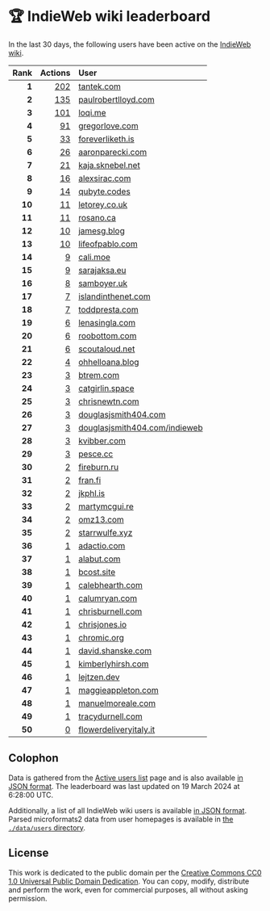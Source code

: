 # 🏆 IndieWeb wiki leaderboard

In the last 30 days, the following users have been active on the [IndieWeb wiki](https://indieweb.org).

| Rank | Actions | User |
|-----:|--------:|:-----|
| **1** | [202](https://indieweb.org/Special:Contributions/Tantek.com) | [tantek.com](http://tantek.com) |
| **2** | [135](https://indieweb.org/Special:Contributions/Paulrobertlloyd.com) | [paulrobertlloyd.com](http://paulrobertlloyd.com) |
| **3** | [101](https://indieweb.org/Special:Contributions/Loqi.me) | [loqi.me](http://loqi.me) |
| **4** | [91](https://indieweb.org/Special:Contributions/Gregorlove.com) | [gregorlove.com](http://gregorlove.com) |
| **5** | [33](https://indieweb.org/Special:Contributions/Foreverliketh.is) | [foreverliketh.is](http://foreverliketh.is) |
| **6** | [26](https://indieweb.org/Special:Contributions/Aaronparecki.com) | [aaronparecki.com](http://aaronparecki.com) |
| **7** | [21](https://indieweb.org/Special:Contributions/Kaja.sknebel.net) | [kaja.sknebel.net](http://kaja.sknebel.net) |
| **8** | [16](https://indieweb.org/Special:Contributions/Alexsirac.com) | [alexsirac.com](http://alexsirac.com) |
| **9** | [14](https://indieweb.org/Special:Contributions/Qubyte.codes) | [qubyte.codes](http://qubyte.codes) |
| **10** | [11](https://indieweb.org/Special:Contributions/Letorey.co.uk) | [letorey.co.uk](http://letorey.co.uk) |
| **11** | [11](https://indieweb.org/Special:Contributions/Rosano.ca) | [rosano.ca](http://rosano.ca) |
| **12** | [10](https://indieweb.org/Special:Contributions/Jamesg.blog) | [jamesg.blog](http://jamesg.blog) |
| **13** | [10](https://indieweb.org/Special:Contributions/Lifeofpablo.com) | [lifeofpablo.com](http://lifeofpablo.com) |
| **14** | [9](https://indieweb.org/Special:Contributions/Cali.moe) | [cali.moe](http://cali.moe) |
| **15** | [9](https://indieweb.org/Special:Contributions/Sarajaksa.eu) | [sarajaksa.eu](http://sarajaksa.eu) |
| **16** | [8](https://indieweb.org/Special:Contributions/Samboyer.uk) | [samboyer.uk](http://samboyer.uk) |
| **17** | [7](https://indieweb.org/Special:Contributions/Islandinthenet.com) | [islandinthenet.com](http://islandinthenet.com) |
| **18** | [7](https://indieweb.org/Special:Contributions/Toddpresta.com) | [toddpresta.com](http://toddpresta.com) |
| **19** | [6](https://indieweb.org/Special:Contributions/Lenasingla.com) | [lenasingla.com](http://lenasingla.com) |
| **20** | [6](https://indieweb.org/Special:Contributions/Roobottom.com) | [roobottom.com](http://roobottom.com) |
| **21** | [6](https://indieweb.org/Special:Contributions/Scoutaloud.net) | [scoutaloud.net](http://scoutaloud.net) |
| **22** | [4](https://indieweb.org/Special:Contributions/Ohhelloana.blog) | [ohhelloana.blog](http://ohhelloana.blog) |
| **23** | [3](https://indieweb.org/Special:Contributions/Btrem.com) | [btrem.com](http://btrem.com) |
| **24** | [3](https://indieweb.org/Special:Contributions/Catgirlin.space) | [catgirlin.space](http://catgirlin.space) |
| **25** | [3](https://indieweb.org/Special:Contributions/Chrisnewtn.com) | [chrisnewtn.com](http://chrisnewtn.com) |
| **26** | [3](https://indieweb.org/Special:Contributions/Douglasjsmith404.com) | [douglasjsmith404.com](http://douglasjsmith404.com) |
| **27** | [3](https://indieweb.org/Special:Contributions/Douglasjsmith404.com_indieweb) | [douglasjsmith404.com/indieweb](http://douglasjsmith404.com/indieweb) |
| **28** | [3](https://indieweb.org/Special:Contributions/Kvibber.com) | [kvibber.com](http://kvibber.com) |
| **29** | [3](https://indieweb.org/Special:Contributions/Pesce.cc) | [pesce.cc](http://pesce.cc) |
| **30** | [2](https://indieweb.org/Special:Contributions/Fireburn.ru) | [fireburn.ru](http://fireburn.ru) |
| **31** | [2](https://indieweb.org/Special:Contributions/Fran.fi) | [fran.fi](http://fran.fi) |
| **32** | [2](https://indieweb.org/Special:Contributions/Jkphl.is) | [jkphl.is](http://jkphl.is) |
| **33** | [2](https://indieweb.org/Special:Contributions/Martymcgui.re) | [martymcgui.re](http://martymcgui.re) |
| **34** | [2](https://indieweb.org/Special:Contributions/Omz13.com) | [omz13.com](http://omz13.com) |
| **35** | [2](https://indieweb.org/Special:Contributions/Starrwulfe.xyz) | [starrwulfe.xyz](http://starrwulfe.xyz) |
| **36** | [1](https://indieweb.org/Special:Contributions/Adactio.com) | [adactio.com](http://adactio.com) |
| **37** | [1](https://indieweb.org/Special:Contributions/Alabut.com) | [alabut.com](http://alabut.com) |
| **38** | [1](https://indieweb.org/Special:Contributions/Bcost.site) | [bcost.site](http://bcost.site) |
| **39** | [1](https://indieweb.org/Special:Contributions/Calebhearth.com) | [calebhearth.com](http://calebhearth.com) |
| **40** | [1](https://indieweb.org/Special:Contributions/Calumryan.com) | [calumryan.com](http://calumryan.com) |
| **41** | [1](https://indieweb.org/Special:Contributions/Chrisburnell.com) | [chrisburnell.com](http://chrisburnell.com) |
| **42** | [1](https://indieweb.org/Special:Contributions/Chrisjones.io) | [chrisjones.io](http://chrisjones.io) |
| **43** | [1](https://indieweb.org/Special:Contributions/Chromic.org) | [chromic.org](http://chromic.org) |
| **44** | [1](https://indieweb.org/Special:Contributions/David.shanske.com) | [david.shanske.com](http://david.shanske.com) |
| **45** | [1](https://indieweb.org/Special:Contributions/Kimberlyhirsh.com) | [kimberlyhirsh.com](http://kimberlyhirsh.com) |
| **46** | [1](https://indieweb.org/Special:Contributions/Lejtzen.dev) | [lejtzen.dev](http://lejtzen.dev) |
| **47** | [1](https://indieweb.org/Special:Contributions/Maggieappleton.com) | [maggieappleton.com](http://maggieappleton.com) |
| **48** | [1](https://indieweb.org/Special:Contributions/Manuelmoreale.com) | [manuelmoreale.com](http://manuelmoreale.com) |
| **49** | [1](https://indieweb.org/Special:Contributions/Tracydurnell.com) | [tracydurnell.com](http://tracydurnell.com) |
| **50** | [0](https://indieweb.org/Special:Contributions/Flowerdeliveryitaly.it) | [flowerdeliveryitaly.it](http://flowerdeliveryitaly.it) |


## Colophon

Data is gathered from the [Active users list](https://indieweb.org/Special:ActiveUsers) page and is also available [in JSON format](https://github.com/jgarber623/indieweb-wiki-leaderboard/blob/main/data/leaderboard.json). The leaderboard was last updated on 19 March 2024 at 6:28:00 UTC.

Additionally, a list of all IndieWeb wiki users is available [in JSON format](https://github.com/jgarber623/indieweb-wiki-leaderboard/blob/main/data/users.json). Parsed microformats2 data from user homepages is available in [the `./data/users` directory](https://github.com/jgarber623/indieweb-wiki-leaderboard/blob/main/data/users).

## License

This work is dedicated to the public domain per the [Creative Commons CC0 1.0 Universal Public Domain Dedication](https://creativecommons.org/publicdomain/zero/1.0/). You can copy, modify, distribute and perform the work, even for commercial purposes, all without asking permission.

